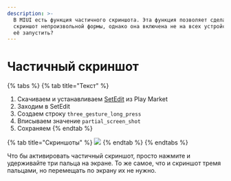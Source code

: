 ```yaml
---
description: >-
  В MIUI есть функция частичного скриншота. Эта функция позволяет сделать
  скриншот непроизвольной формы, однако она включена не на всех устройствах. Как
  её запустить?
---
```


# Частичный скриншот

{% tabs %}
{% tab title="Текст" %}
1. Скачиваем и устанавливаем [SetEdit](https://play.google.com/store/apps/details?id=by4a.setedit22) из Play Market
2. Заходим в SetEdit
3. Создаем строку `three_gesture_long_press`
4. Вписываем значение `partial_screen_shot`
5. Сохраняем
{% endtab %}

{% tab title="Скриншоты" %}
![](https://telegra.ph/file/4751ccb0f3ccf309b0fd0.jpg)
{% endtab %}
{% endtabs %}

Что бы активировать частичный скриншот, просто нажмите и удерживайте три пальца на экране. То же самое, что и скриншот тремя пальцами, но перемещать по экрану их не нужно.
